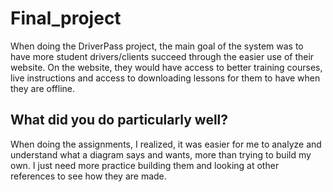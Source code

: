# Final_project

When doing the DriverPass project, the main goal of the system was to have more student drivers/clients succeed through the easier use of their website. On the website, they would have access to better training courses, live instructions and access to downloading lessons for them to have when they are offline. 


**What did you do particularly well?**
-------------------------------------------------

When doing the assignments, I realized, it was easier for me to analyze and understand what a diagram says and wants, more than trying to build my own. I just need more practice building them and looking at other references to see how they are made.

